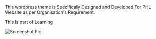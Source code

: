 This wordpress theme is 
Specifically Designed and Developed For PHL Website as per Organisation's Requirement.

This is part of Learning

![Screenshot Pic](https://github.com/govindaghr/PHLS/blob/main/screenshot.PNG.png?raw=true)
